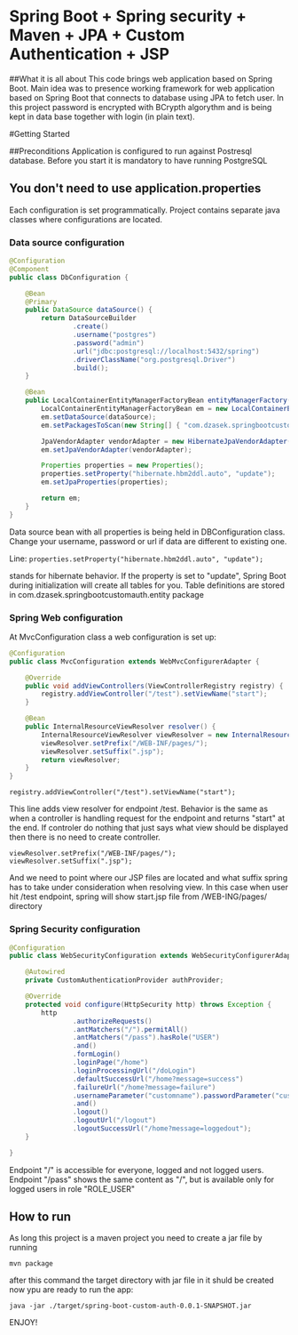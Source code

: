 # Spring Boot + Spring security + Maven + JPA + Custom Authentication + JSP

##What it is all about
This code brings web application based on Spring Boot. Main idea was to presence working framework for web application based on Spring Boot that connects to database using JPA to fetch user. 
In this project password is encrypted with BCrypth algorythm and is being kept in data base together with login (in plain text).

#Getting Started

##Preconditions
Application is configured to run against Postresql database. Before you start it is mandatory to have running PostgreSQL 

## You don't need to use application.properties
Each configuration is set programmatically. Project contains separate java classes where configurations are located.

### Data source configuration
```Java
@Configuration
@Component
public class DbConfiguration {

    @Bean
    @Primary
    public DataSource dataSource() {
        return DataSourceBuilder
                .create()
                .username("postgres")
                .password("admin")
                .url("jdbc:postgresql://localhost:5432/spring")
                .driverClassName("org.postgresql.Driver")
                .build();
    }

    @Bean
    public LocalContainerEntityManagerFactoryBean entityManagerFactory(DataSource dataSource) {
        LocalContainerEntityManagerFactoryBean em = new LocalContainerEntityManagerFactoryBean();
        em.setDataSource(dataSource);
        em.setPackagesToScan(new String[] { "com.dzasek.springbootcustomauth" });

        JpaVendorAdapter vendorAdapter = new HibernateJpaVendorAdapter();
        em.setJpaVendorAdapter(vendorAdapter);

        Properties properties = new Properties();
        properties.setProperty("hibernate.hbm2ddl.auto", "update");
        em.setJpaProperties(properties);

        return em;
    }
}
```

Data source bean with all properties is being held in DBConfiguration class. Change your username, password or url if data are different to existing one.

Line:
`
properties.setProperty("hibernate.hbm2ddl.auto", "update");
`

stands for hibernate behavior. If the property is set to "update", Spring Boot during initialization will create all tables for you.
Table definitions are stored in com.dzasek.springbootcustomauth.entity package

### Spring Web configuration
At MvcConfiguration class a web configuration is set up:

```java
@Configuration
public class MvcConfiguration extends WebMvcConfigurerAdapter {

    @Override
    public void addViewControllers(ViewControllerRegistry registry) {
        registry.addViewController("/test").setViewName("start");
    }

    @Bean
    public InternalResourceViewResolver resolver() {
        InternalResourceViewResolver viewResolver = new InternalResourceViewResolver();
        viewResolver.setPrefix("/WEB-INF/pages/");
        viewResolver.setSuffix(".jsp");
        return viewResolver;
    }
}
```

`
registry.addViewController("/test").setViewName("start");
`

This line adds view resolver for endpoint /test. Behavior is the same as when a controller is handling request for the endpoint and returns "start" at the end. If controler do nothing that just says what view should be displayed then there is no need to create controller. 

`
viewResolver.setPrefix("/WEB-INF/pages/");
viewResolver.setSuffix(".jsp");
`

And we need to point where our JSP files are located and what suffix spring has to take under consideration when resolving view. In this case when user hit /test endpoint, spring will show start.jsp file from /WEB-ING/pages/ directory

### Spring Security configuration

```java
@Configuration
public class WebSecurityConfiguration extends WebSecurityConfigurerAdapter {

    @Autowired
    private CustomAuthenticationProvider authProvider;

    @Override
    protected void configure(HttpSecurity http) throws Exception {
        http
                .authorizeRequests()
                .antMatchers("/").permitAll()
                .antMatchers("/pass").hasRole("USER")
                .and()
                .formLogin()
                .loginPage("/home")
                .loginProcessingUrl("/doLogin")
                .defaultSuccessUrl("/home?message=success")
                .failureUrl("/home?message=failure")
                .usernameParameter("customname").passwordParameter("custompassword")
                .and()
                .logout()
                .logoutUrl("/logout")
                .logoutSuccessUrl("/home?message=loggedout");
    }

}
```

Endpoint "/" is accessible for everyone, logged and not logged users. 
Endpoint "/pass" shows the same content as "/", but is available only for logged users in role "ROLE_USER"

## How to run

As long this project is a maven project you need to create a jar file by running 

```
mvn package
```

after this command the target directory with jar file in it shuld be created
now ypu are ready to run the app:

```
java -jar ./target/spring-boot-custom-auth-0.0.1-SNAPSHOT.jar
```

ENJOY!